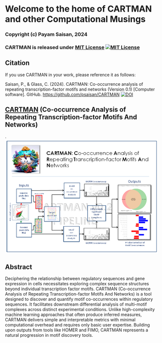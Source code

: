 # Welcome to the home of CARTMAN and other Computational Musings

### Copyright (c) Payam Saisan, 2024
### CARTMAN is released under [MIT License](https://github.com/psaisan/CARTMAN/blob/main/LICENSE)   [![MIT License](https://img.shields.io/badge/License-MIT-yellow.svg)](https://github.com/psaisan/CARTMAN/blob/main/LICENSE)

## Citation   

If you use CARTMAN in your work, please reference it as follows:

Saisan, P., & Glass, C. (2024). CARTMAN: Co-occurrence analysis of repeating transcription-factor motifs and networks (Version 0.1) [Computer software]. GitHub. https://github.com/psaisan/CARTMAN [![DOI](https://zenodo.org/badge/DOI/10.5281/zenodo.13863034.svg)]()

## **[CARTMAN](https://github.com/psaisan/CARTMAN)**  (Co-occurrence Analysis of Repeating Transcription-factor Motifs And Networks)
.
[![CARTMAN Screenshot](https://raw.githubusercontent.com/psaisan/CARTMAN/main/Images/pipeline0.2.PNG)](https://github.com/psaisan/CARTMAN)


## Abstract

Deciphering the relationship between regulatory sequences and gene expression in cells necessitates exploring complex sequence structures beyond individual transcription factor motifs. CARTMAN (Co-occurrence Analysis of Repeating Transcription-factor Motifs And Networks) is a tool designed to discover and quantify motif co-occurrences within regulatory sequences. It facilitates downstream differential analysis of multi-motif complexes across distinct experimental conditions. Unlike high-complexity machine learning approaches that often produce inferred measures, CARTMAN delivers simple and interpretable metrics with minimal computational overhead and requires only basic user expertise. Building upon outputs from tools like HOMER and FIMO, CARTMAN represents a natural progression in motif discovery tools.


